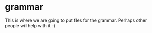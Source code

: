 # grammar
This is where we are going to put files for the grammar.  Perhaps other people will help with it.  :)
